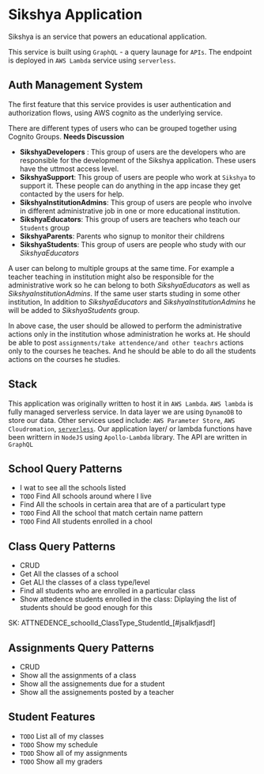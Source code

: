 # Sikshya Application

Sikshya is an service that powers an educational application.

This service is built using `GraphQL` - a query launage for `APIs`. The endpoint is deployed in `AWS Lambda` service using `serverless`.

## Auth Management System

The first feature that this service provides is user authentication and authorization flows, using AWS cognito as the underlying service.

There are different types of users who can be grouped together using Cognito Groups.   **Needs Discussion**

* **SikshyaDevelopers** : This group of users are the developers who are responsible for the development of the Sikshya application. These users have the uttmost access level.
* **SikshyaSupport**: This group of users are people who work at `Sikshya` to support it. These people can do anything in the app incase they get contacted by the users for help.
* **SikshyaInstitutionAdmins**: This group of users are people who involve in different administrative job in one or more educational institution.
* **SikshyaEducators**: This group of users are teachers who teach our `Students` group
* **SikshyaParents**: Parents who signup to monitor their childrens
* **SikshyaStudents**: This group of users are people who study with our *SikshyaEducators*

A user can belong to multiple groups at the same time. For example a teacher teaching in institution might also be responsible for the administrative work so he can belong to both *SikshyaEducators* as well as *SikshyaInstitutionAdmins*. If the same user starts studing in some other institution, In addition to *SikshyaEducators* and *SikshyaInstitutionAdmins* he will be added to *SikshyaStudents* group.

In above case, the user should be allowed to perform the administrative actions only in the institution whose administration he works at. He should be able to post `assignments/take attendence/and other teachrs` actions only to the courses he teaches. And he should be able to do all the students actions on the courses he studies.

## Stack

This application was originally written to host it in `AWS Lambda`. `AWS lambda` is fully managed serverless service. In data layer we are using `DynamoDB` to store our data. Other services used include: `AWS Parameter Store`, `AWS Cloudromation`, [`serverless`](https://www.serverless.com/examples/). Our application layer/ or lambda functions have been writtern in `NodeJS` using `Apollo-Lambda` library. The API are written in `GraphQL`

## School Query Patterns

* I wat to see all the schools listed
* `TODO` Find All schools around where I live
* Find All the schools in certain area that are of a particulart type
* `TODO` Find All the school that match certain name pattern
* `TODO` Find All students enrolled in a chool 

## Class Query Patterns

* CRUD
* Get All the classes of a school
* Get ALl the classes of a class type/level
* Find all students who are enrolled in a particular class
* Show attedence students enrolled in the class: Diplaying the list of students should be good enough for this

SK: ATTNEDENCE_schoolId_ClassType_StudentId_[#jsalkfjasdf]

## Assignments Query Patterns

* CRUD
* Show all the assignments of a class
* Show all the assignements due for a student
* Show all the assignements posted by a teacher

## Student Features

* `TODO` List all of my classes
* `TODO` Show my schedule
* `TDOD` Show all of my assignments
* `TODO` Show all my graders
